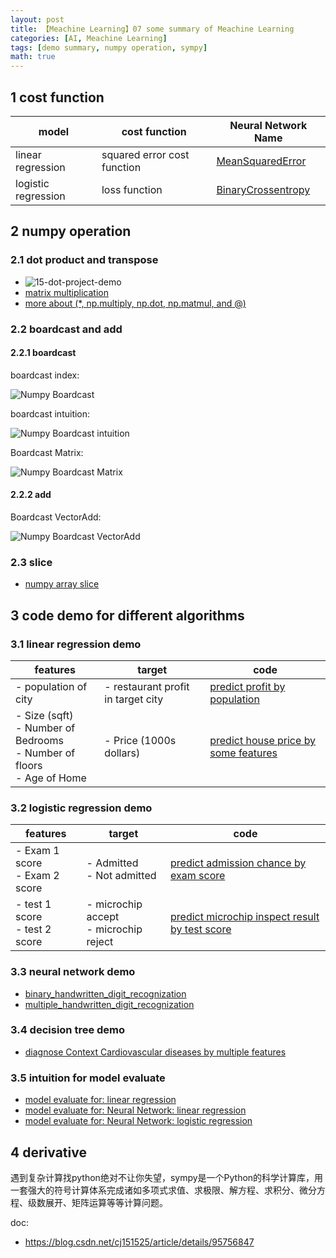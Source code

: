 ```yaml
---
layout: post
title: 【Meachine Learning】07 some summary of Meachine Learning
categories: [AI, Meachine Learning]
tags: [demo summary, numpy operation, sympy]
math: true
---
```


## 1 cost function

| model               | cost function               | Neural Network Name |
| ------------------- | --------------------------- | ------------------- |
| linear regression   | squared error cost function |  [MeanSquaredError](https://www.tensorflow.org/api_docs/python/tf/keras/losses/MeanSquaredError)                   |
| logistic regression | loss function               |  [BinaryCrossentropy](https://www.tensorflow.org/api_docs/python/tf/keras/losses/BinaryCrossentropy)                   |

## 2 numpy operation

### 2.1 dot product and transpose

- ![15-dot-project-demo](/assets/images/meachine-learning/linear-regression/15-dot-project-demo.gif)
- [matrix multiplication](https://blog.csdn.net/STRVE/article/details/106739349)
- [more about (\*, np.multiply, np.dot, np.matmul, and @)](https://mkang32.github.io/python/2020/08/30/numpy-matmul.html)

### 2.2 boardcast and add

#### 2.2.1 boardcast

boardcast index:

![Numpy Boardcast](/assets/images/meachine-learning/numpy/C2_W1_Assign1_BroadcastIndexes.PNG)

boardcast intuition:

![Numpy Boardcast intuition](/assets/images/meachine-learning/numpy/C2_W1_Assign1_Broadcasting.gif)

Boardcast Matrix:

![Numpy Boardcast Matrix](/assets/images/meachine-learning/numpy/C2_W1_Assign1_BroadcastMatrix.PNG)

#### 2.2.2 add

Boardcast VectorAdd:

![Numpy Boardcast VectorAdd](/assets/images/meachine-learning/numpy/C2_W1_Assign1_VectorAdd.PNG)

### 2.3 slice

- [numpy array slice](https://blog.csdn.net/weixin_43629813/article/details/101122997)

## 3 code demo for different algorithms

### 3.1 linear regression demo

| features                                                                              | target                             | code                                                                                                                          |
| ------------------------------------------------------------------------------------- | ---------------------------------- | ----------------------------------------------------------------------------------------------------------------------------- |
| - population of city                                                                  | - restaurant profit in target city | [predict profit by population](https://github.com/yc913344706/ai-code/blob/main/LinearRegression/population_profit.ipynb)     |
| - Size (sqft) <br/> - Number of Bedrooms <br/> - Number of floors <br/> - Age of Home | - Price (1000s dollars)            | [predict house price by some features](https://github.com/yc913344706/ai-code/blob/main/LinearRegression/house_predict.ipynb) |

### 3.2 logistic regression demo

| features                            | target                                      | code                                                                                                                                     |
| ----------------------------------- | ------------------------------------------- | ---------------------------------------------------------------------------------------------------------------------------------------- |
| - Exam 1 score <br/> - Exam 2 score | - Admitted <br/> - Not admitted             | [predict admission chance by exam score](https://github.com/yc913344706/ai-code/blob/main/LogisticRegression/admission_chance.ipynb)     |
| - test 1 score <br/> - test 2 score | - microchip accept <br/> - microchip reject | [predict microchip inspect result by test score](https://github.com/yc913344706/ai-code/blob/main/LogisticRegression/microchip_QA.ipynb) |

### 3.3 neural network demo

- [binary_handwritten_digit_recognization](https://github.com/yc913344706/ai-code/blob/main/NeuralNetwork/binary_handwritten_digit_recognization.ipynb)
- [multiple_handwritten_digit_recognization](https://github.com/yc913344706/ai-code/blob/main/NeuralNetwork/multiple_handwritten_digit_recognization.ipynb)

### 3.4 decision tree demo

- [diagnose Context Cardiovascular diseases by multiple features](https://github.com/yc913344706/ai-code/blob/main/DecisionTree/DecisionTree_RandomForest_XGBoost.ipynb)


### 3.5 intuition for model evaluate

- [model evaluate for: linear regression](https://github.com/yc913344706/ai-code/blob/main/LinearRegression/RealDemo01_Linear.ipynb)
- [model evaluate for: Neural Network: linear regression](https://github.com/yc913344706/ai-code/blob/main/LinearRegression/RealDemo01_NN_Linear.ipynb)
- [model evaluate for: Neural Network: logistic regression](https://github.com/yc913344706/ai-code/blob/main/LogisticRegression/RealDemo01_NN_Logistic.ipynb)

## 4 derivative

遇到复杂计算找python绝对不让你失望，sympy是一个Python的科学计算库，用一套强大的符号计算体系完成诸如多项式求值、求极限、解方程、求积分、微分方程、级数展开、矩阵运算等等计算问题。

doc:

- https://blog.csdn.net/cj151525/article/details/95756847
